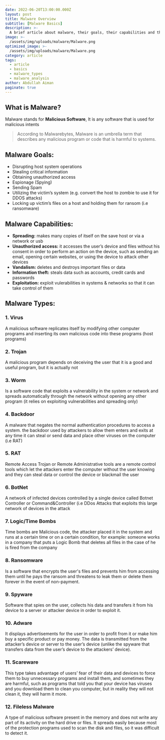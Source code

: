 ```yaml
---
date: 2022-06-20T13:00:00.000Z
layout: post
title: Malware Overview
subtitle: [Malware Basics]
description: >-
  A brief article about malware, their goals, their capabilities and their types
image: >-
  /assets/img/uploads/malware/Malware.png
optimized_image: >-
  /assets/img/uploads/malware/Malware.png
category: article
tags:
  - article
  - basics
  - malware_types
  - malware_analysis
author: Abdullah Aiman
paginate: true
---
```

## What is Malware?
Malware stands for **Malicious Software**, It is any software that is used for malicious intents
> According to Malwarebytes, Malware is an umbrella term that describes any malicious program or code that is harmful to systems.

## Malware Goals:
- Disrupting host system operations
- Stealing critical information
- Obtaining unauthorized access 
- Espionage (Spying)
- Sending Spam
- Utilizing the victim’s system (e.g. convert the host to zombie to use it for DDOS attacks)
- Locking up victim’s files on a host and holding them for ransom (i.e ransomware)

## Malware Capabilities:
- **Spreading:** makes many copies of itself on the save host or via a network or usb
- **Unauthorized access:** it accesses the user’s device and files without his consent in order to perform an action on the device, such as sending an email, opening certain websites, or using the device to attack other devices
- **Vandalism:** deletes and destroys important files or data
- **Information theft:** steals data such as accounts, credit cards and passwords
- **Exploitation:** exploit vulerabilities in systems & networks so that it can take control of them

## Malware Types:
### 1. Virus
A malicious software replicates itself by modifying other computer programs and inserting its own malicious code into these programs (host programs)
### 2. Trojan
A malicious program depends on deceiving the user that it is a good and useful program, but it is actually not
### 3. Worm
Is a software code that exploits a vulnerability in the system or network and spreads automatically through the network without opening any other program
(it relies on exploiting vulnerabilities and spreading only)
### 4. Backdoor
A malware that negates the normal authentication procedures to access a system. the backdoor used by attackers to allow them enters and exits at any time
it can steal or send data and place other viruses on the computer (i.e RAT)
### 5. RAT
Remote Access Trojan or Remote Administrative tools are a remote control tools which let the attackers enter the computer without the user knowing and they can steal data or control the device or blackmail the user
### 6. BotNet
A network of infected devices controlled by a single device called Botnet Controller or Command&Controller
 (i.e DDos Attacks that exploits this large network of devices in the attack
### 7. Logic/Time Bombs
Time bombs are Malicious code, the attacker placed it in the system and runs at a certain time or on a certain condition, for example: someone works in a company that puts a Logic Bomb that deletes all files in the case of he is fired from the company
### 8. Ransomware
Is a software that encrypts the user's files and prevents him from accessing them until he pays the ransom and threatens to leak them or delete them forever in the event of non-payment.
### 9. Spyware
Software that spies on the user, collects his data and transfers it from his device to a server or attacker device in order to exploit it.
### 10. Adware
It displays advertisements for the user in order to profit from it or make him buy a specific product or pay money. The data is transmitted from the attacker’s device or server to the user’s device (unlike the spyware that transfers data from the user’s device to the attackers’ device).
### 11. Scareware
This type takes advantage of users’ fear of their data and devices to force them to buy unnecessary programs and install them, and sometimes they are harmful, such as programs that told you that your device has viruses and you download them to clean you computer, but in reality they will not clean it, they will harm it more.
### 12. Fileless Malware
A type of malicious software present in the memory and does not write any part of its activity on the hard drive or files. 
It spreads easily because most of the protection programs used to scan the disk and files, so it was difficult to detect it.
